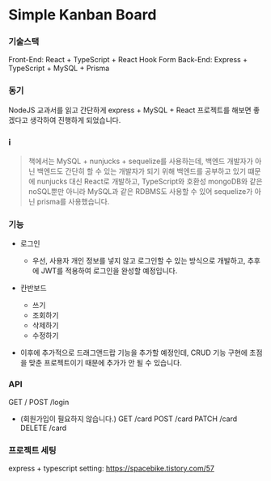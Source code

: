 # Simple Kanban Board

### 기술스택

Front-End: React + TypeScript + React Hook Form
Back-End: Express + TypeScript + MySQL + Prisma

### 동기

NodeJS 교과서를 읽고 간단하게 express + MySQL + React 프로젝트를 해보면 좋겠다고 생각하여 진행하게 되었습니다.

### ℹ️
> 책에서는 MySQL + nunjucks + sequelize를 사용하는데, 
> 백엔드 개발자가 아닌 백엔드도 간단히 할 수 있는 개발자가 되기 위해 백엔드를 공부하고 있기 떄문에
> nunjucks 대신 React로 개발하고, 
> TypeScript와 호환성 mongoDB와 같은 noSQL뿐만 아니라 MySQL과 같은 RDBMS도 사용할 수 있어 sequelize가 아닌 prisma를 사용했습니다.

### 기능

- 로그인 
  - 우선, 사용자 개인 정보를 넣지 않고 로그인할 수 있는 방식으로 개발하고, 추후에 JWT를 적용하여 로그인을 완성할 예정입니다.

- 칸반보드
  - 쓰기
  - 조회하기
  - 삭제하기
  - 수정하기

* 이후에 추가적으로 드래그앤드랍 기능을 추가할 예정인데, CRUD 기능 구현에 초점을 맞춘 프로젝트이기 때문에 추가가 안 될 수 있습니다.

### API

GET /
POST /login 
- (회원가입이 필요하지 않습니다.)
GET /card
POST /card
PATCH /card
DELETE /card

### 프로젝트 세팅

express + typescript setting: https://spacebike.tistory.com/57

